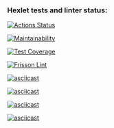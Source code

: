 ### Hexlet tests and linter status:
[![Actions Status](https://github.com/FrissonFrisson/python-project-50/workflows/hexlet-check/badge.svg)](https://github.com/FrissonFrisson/python-project-50/actions)

[![Maintainability](https://api.codeclimate.com/v1/badges/678c5be549e7e79148fc/maintainability)](https://codeclimate.com/github/FrissonFrisson/python-project-50/maintainability)

[![Test Coverage](https://api.codeclimate.com/v1/badges/678c5be549e7e79148fc/test_coverage)](https://codeclimate.com/github/FrissonFrisson/python-project-50/test_coverage)

[![Frisson Lint](https://github.com/FrissonFrisson/python-project-50/actions/workflows/check_lint.yml/badge.svg)](https://github.com/FrissonFrisson/python-project-50/actions/workflows/check_lint.yml)

[![asciicast](https://asciinema.org/a/WeZ6UAxTIVTtu1LPFz5p4dKpv.svg)](https://asciinema.org/a/WeZ6UAxTIVTtu1LPFz5p4dKpv)


[![asciicast](https://asciinema.org/a/dY1gknXdeb5Jqm2cnDqesVSi7.svg)](https://asciinema.org/a/dY1gknXdeb5Jqm2cnDqesVSi7)


[![asciicast](https://asciinema.org/a/NMqKBoxZkYSZDm6HV0v4Yi8g1.svg)](https://asciinema.org/a/NMqKBoxZkYSZDm6HV0v4Yi8g1)


[![asciicast](https://asciinema.org/a/QRhBAFunm1OfVpaQZQg9x1IW1.svg)](https://asciinema.org/a/QRhBAFunm1OfVpaQZQg9x1IW1)